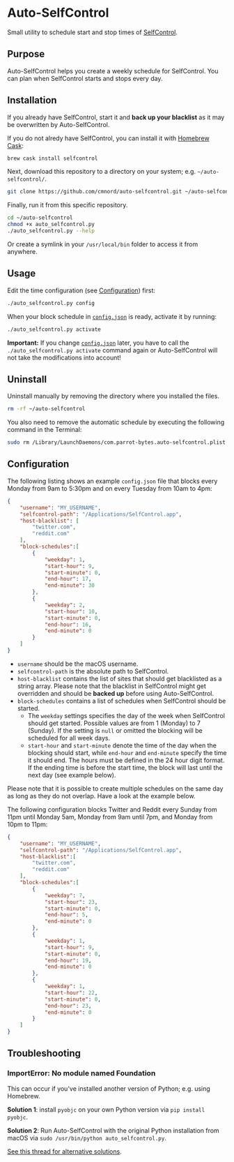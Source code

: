 # Auto-SelfControl

Small utility to schedule start and stop times of
[SelfControl](https://selfcontrolapp.com).

## Purpose

Auto-SelfControl helps you create a weekly schedule for SelfControl. You can plan
when SelfControl starts and stops every day.

## Installation

If you already have SelfControl, start it and **back up your blacklist** as it
may be overwritten by Auto-SelfControl.

If you do not alredy have SelfControl, you can install it with [Homebrew
Cask](https://caskroom.github.io/):

```sh
brew cask install selfcontrol
```

Next, download this repository to a directory on your system; e.g.
`~/auto-selfcontrol/`.

```sh
git clone https://github.com/cmnord/auto-selfcontrol.git ~/auto-selfcontrol
```

Finally, run it from this specific repository.

```sh
cd ~/auto-selfcontrol
chmod +x auto_selfcontrol.py
./auto_selfcontrol.py --help
```

Or create a symlink in your `/usr/local/bin` folder to access it from anywhere.

## Usage

Edit the time configuration (see [Configuration](#configuration)) first:

```sh
./auto_selfcontrol.py config
```

When your block schedule in [`config.json`](config.json) is ready, activate it by
running:

```sh
./auto_selfcontrol.py activate
```

__Important:__ If you change [`config.json`](config.json) later, you have to call the
`./auto_selfcontrol.py activate` command again or Auto-SelfControl will not take the
modifications into account!

## Uninstall

Uninstall manually by removing the directory where you installed the files.

```sh
rm -rf ~/auto-selfcontrol
```

You also need to remove the automatic schedule by executing the following command in
the Terminal:

```sh
sudo rm /Library/LaunchDaemons/com.parrot-bytes.auto-selfcontrol.plist
```

## Configuration

The following listing shows an example `config.json` file that blocks every Monday
from 9am to 5:30pm and on every Tuesday from 10am to 4pm:

```json
{
    "username": "MY_USERNAME",
    "selfcontrol-path": "/Applications/SelfControl.app",
    "host-blacklist": [
        "twitter.com",
        "reddit.com"
    ],
    "block-schedules":[
        {
            "weekday": 1,
            "start-hour": 9,
            "start-minute": 0,
            "end-hour": 17,
            "end-minute": 30
        },
        {
            "weekday": 2,
            "start-hour": 10,
            "start-minute": 0,
            "end-hour": 16,
            "end-minute": 0
        }
    ]
}
```

- `username` should be the macOS username.
- `selfcontrol-path` is the absolute path to SelfControl.
- `host-blacklist` contains the list of sites that should get blacklisted as a string
  array. Please note that the blacklist in SelfControl might get overridden and should
  be __backed up__ before using Auto-SelfControl.
- `block-schedules` contains a list of schedules when SelfControl should be started.
  - The `weekday` settings specifies the day of the week when SelfControl should get
    started. Possible values are from 1 (Monday) to 7 (Sunday). If the setting is
    `null` or omitted the blocking will be scheduled for all week days.
  - `start-hour` and `start-minute` denote the time of the day when the blocking
    should start, while `end-hour` and `end-minute` specify the time it should end. The
    hours must be defined in the 24 hour digit format. If the ending time is before the
    start time, the block will last until the next day (see example below).

Please note that it is possible to create multiple schedules on the same day as long
as they do not overlap. Have a look at the example below.

The following configuration blocks Twitter and Reddit every Sunday from 11pm until
Monday 5am, Monday from 9am until 7pm, and Monday from 10pm to 11pm:

```json
{
    "username": "MY_USERNAME",
    "selfcontrol-path": "/Applications/SelfControl.app",
    "host-blacklist":[
        "twitter.com",
        "reddit.com"
    ],
    "block-schedules":[
        {
            "weekday": 7,
            "start-hour": 23,
            "start-minute": 0,
            "end-hour": 5,
            "end-minute": 0
        },
        {
            "weekday": 1,
            "start-hour": 9,
            "start-minute": 0,
            "end-hour": 19,
            "end-minute": 0
        },
        {
            "weekday": 1,
            "start-hour": 22,
            "start-minute": 0,
            "end-hour": 23,
            "end-minute": 0
        }
    ]
}
```

## Troubleshooting

### ImportError: No module named Foundation

This can occur if you've installed another version of Python; e.g. using Homebrew.

__Solution 1__: install `pyobjc` on your own Python version via `pip install pyobjc`.

__Solution 2__: Run Auto-SelfControl with the original Python installation from macOS
via `sudo /usr/bin/python auto_selfcontrol.py`.

[See this thread for alternative
solutions](https://stackoverflow.com/questions/1614648/importerror-no-module-named-foundation#1616361).
